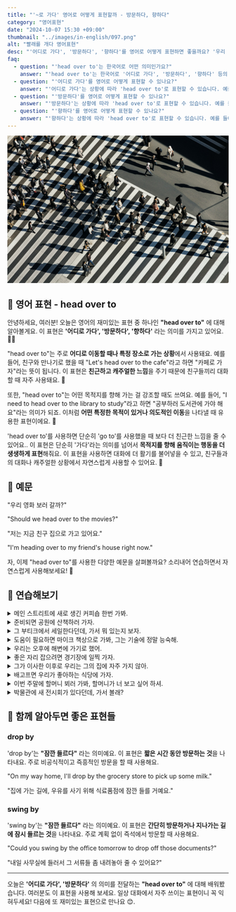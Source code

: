 ```yaml
---
title: "'~로 가다' 영어로 어떻게 표현할까 - 방문하다, 향하다"
category: "영어표현"
date: "2024-10-07 15:30 +09:00"
thumbnail: "../images/in-english/097.png"
alt: "빨래를 개다 영어표현"
desc: "'어디로 가다', '방문하다', '향하다'를 영어로 어떻게 표현하면 좋을까요? '우리 영화 보러 갈까?', '저는 지금 친구 집으로 가고 있어요' 등을 영어로 표현하는 법을 배워봅시다. 다양한 예문을 통해서 연습하고 본인의 표현으로 만들어 보세요."
faq:
  - question: "'head over to'는 한국어로 어떤 의미인가요?"
    answer: "'head over to'는 한국어로 '어디로 가다', '방문하다', '향하다' 등의 의미를 가지고 있습니다. 주로 특정 장소로 이동할 때 사용되는 표현입니다."
  - question: "'어디로 가다'를 영어로 어떻게 표현할 수 있나요?"
    answer: "'어디로 가다'는 상황에 따라 'head over to'로 표현할 수 있습니다. 예를 들어, '카페로 가자'는 'Let's head over to the cafe'로 말할 수 있습니다."
  - question: "'방문하다'를 영어로 어떻게 표현할 수 있나요?"
    answer: "'방문하다'는 상황에 따라 'head over to'로 표현할 수 있습니다. 예를 들어, '친구 집을 방문하다'는 'head over to my friend's house'로 말할 수 있습니다."
  - question: "'향하다'를 영어로 어떻게 표현할 수 있나요?"
    answer: "'향하다'는 상황에 따라 'head over to'로 표현할 수 있습니다. 예를 들어, '도서관으로 향하다'는 'head over to the library'로 말할 수 있습니다."
---
```


![Futuristic Building at Twilight](../images/in-english/097-1.jpeg)

## 🌟 영어 표현 - head over to

안녕하세요, 여러분! 오늘은 영어의 재미있는 표현 중 하나인 **"head over to"** 에 대해 알아볼게요. 이 표현은 **'어디로 가다', '방문하다', '향하다'** 라는 의미를 가지고 있어요. 🚶‍♂️

"head over to"는 주로 **어디로 이동할 때나 특정 장소로 가는 상황**에서 사용돼요. 예를 들어, 친구와 만나기로 했을 때 "Let's head over to the cafe"라고 하면 "카페로 가자"라는 뜻이 됩니다. 이 표현은 **친근하고 캐주얼한 느낌**을 주기 때문에 친구들끼리 대화할 때 자주 사용돼요. 👫

또한, "head over to"는 어떤 목적지를 향해 가는 걸 강조할 때도 쓰여요. 예를 들어, "I need to head over to the library to study"라고 하면 "공부하러 도서관에 가야 해요"라는 의미가 되죠. 이처럼 **어떤 특정한 목적이 있거나 의도적인 이동**을 나타낼 때 유용한 표현이에요. 🎯

'head over to'를 사용하면 단순히 'go to'를 사용했을 때 보다 더 친근한 느낌을 줄 수 있어요.. 이 표현은 단순히 '가다'라는 의미를 넘어서 **목적지를 향해 움직이는 행동을 더 생생하게 표현**해줘요. 이 표현을 사용하면 대화에 더 활기를 불어넣을 수 있고, 친구들과의 대화나 캐주얼한 상황에서 자연스럽게 사용할 수 있어요. 🤗

## 📖 예문

"우리 영화 보러 갈까?"

"Should we head over to the movies?"

"저는 지금 친구 집으로 가고 있어요."

"I'm heading over to my friend's house right now."

자, 이제 "head over to"를 사용한 다양한 예문을 살펴볼까요? 소리내어 연습하면서 자연스럽게 사용해보세요! 🚀

## 💬 연습해보기

<details>
<summary>메인 스트리트에 새로 생긴 커피숍 한번 가봐.</summary>
<span>You should head over to check out that new coffee shop on Main Street.</span>
</details>

<details>
<summary>준비되면 공원에 산책하러 가자.</summary>
<span>Once you're ready, we can head over to the park for a walk.</span>
</details>

<details>
<summary>그 부티크에서 세일한다던데, 가서 뭐 있는지 보자.</summary>
<span>I heard there's a sale at that boutique, let's head over and see what's on offer.</span>
</details>

<details>
<summary>도움이 필요하면 마이크 책상으로 가봐, 그는 기술에 정말 능숙해.</summary>
<span>If you need help, just head over to Mike's desk. he's really good with tech stuff.</span>
</details>

<details>
<summary>우리는 오후에 해변에 가기로 했어.</summary>
<span>We planned to head over to the beach for the afternoon.</span>
</details>

<details>
<summary>좋은 자리 잡으려면 경기장에 일찍 가자.</summary>
<span>Let’s head over to the game early to get good seats.</span>
</details>

<details>
<summary>그가 이사한 이후로 우리는 그의 집에 자주 가지 않아.</summary>
<span>Since he moved, we don’t head over to his place as often.</span>
</details>

<details>
<summary>배고프면 우리가 좋아하는 식당에 가자.</summary>
<span>If you’re hungry, we can head over to that diner we love.</span>
</details>

<details>
<summary>이번 주말에 할머니 뵈러 가봐, 할머니가 너 보고 싶어 하셔.</summary>
<span>You should head over and see Grandma this weekend, she misses you.</span>
</details>

<details>
<summary>박물관에 새 전시회가 있다던데, 가서 볼래?</summary>
<span>Heard there’s a new exhibit at the museum, wanna head over and check it out?</span>
</details>

## 🤝 함께 알아두면 좋은 표현들

### drop by

'drop by'는 **"잠깐 들르다"** 라는 의미예요. 이 표현은 **짧은 시간 동안 방문하는 것**을 나타내요. 주로 비공식적이고 즉흥적인 방문을 할 때 사용해요.

"On my way home, I'll drop by the grocery store to pick up some milk."

"집에 가는 길에, 우유를 사기 위해 식료품점에 잠깐 들를 거예요."

### swing by

'swing by'는 **"잠깐 들르다"** 라는 의미예요. 이 표현은 **간단히 방문하거나 지나가는 길에 잠시 들르는 것**을 나타내요. 주로 계획 없이 즉석에서 방문할 때 사용해요.

"Could you swing by the office tomorrow to drop off those documents?"

"내일 사무실에 들러서 그 서류들 좀 내려놓아 줄 수 있어요?"

---

오늘은 **'어디로 가다', '방문하다'** 의 의미를 전달하는 **"head over to"** 에 대해 배워봤습니다. 여러분도 이 표현을 사용해 보세요. 일상 대화에서 자주 쓰이는 표현이니 꼭 익혀두세요! 다음에 또 재미있는 표현으로 만나요 😊.
